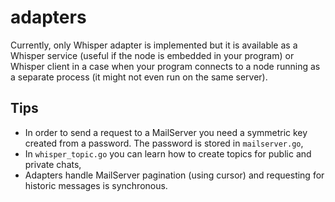 adapters
========

Currently, only Whisper adapter is implemented but it is available as a Whisper service (useful if the node is embedded in your program) or Whisper client in a case when your program connects to a node running as a separate process (it might not even run on the same server).

## Tips

* In order to send a request to a MailServer you need a symmetric key created from a password. The password is stored in `mailserver.go`,
* In `whisper_topic.go` you can learn how to create topics for public and private chats,
* Adapters handle MailServer pagination (using cursor) and requesting for historic messages is synchronous.
